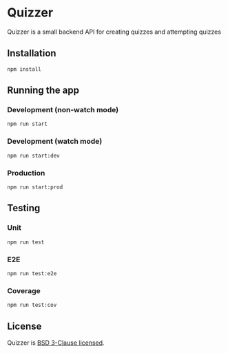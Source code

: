 # Quizzer

Quizzer is a small backend API for creating quizzes and attempting quizzes

## Installation

```shell
npm install
```

## Running the app

### Development (non-watch mode)

```shell
npm run start
```

### Development (watch mode)

```shell
npm run start:dev
```

### Production

```shell
npm run start:prod
```

## Testing

### Unit

```shell
npm run test
```

### E2E

```shell
npm run test:e2e
```

### Coverage

```shell
npm run test:cov
```

## License

Quizzer is [BSD 3-Clause licensed](https://github.com/azuwey/quizzer/blob/main/LICENSE).
